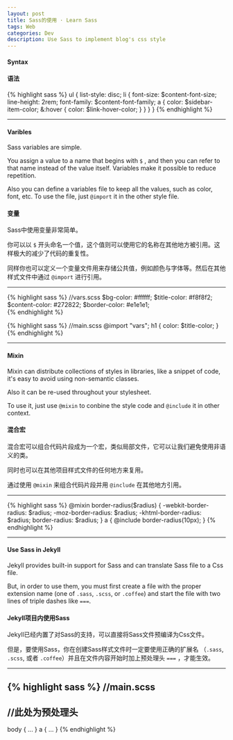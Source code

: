 ```yaml
---
layout: post
title: Sass的使用 · Learn Sass
tags: Web
categories: Dev
description: Use Sass to implement blog's css style
---
```


#### Syntax ####
#### 语法 ####

{% highlight sass %}
ul {
    list-style: disc;
    li {
        font-size: $content-font-size;
        line-height: 2rem;
        font-family: $content-font-family;
        a {
            color: $sidebar-item-color;
            &:hover {
                color: $link-hover-color;
            }
        }
    }
}
{% endhighlight %}

---

#### Varibles ####

Sass variables are simple. 

You assign a value to a name that begins with `$` , and then you can refer to that name instead of the value itself. Variables make it possible to reduce repetition. 

Also you can define a variables file to keep all the values, such as color, font, etc. To use the file, just `@import` it in the other style file.

####  变量 ####

Sass中使用变量非常简单。

你可以以 `$` 开头命名一个值，这个值则可以使用它的名称在其他地方被引用。这样极大的减少了代码的重复性。

同样你也可以定义一个变量文件用来存储公共值，例如颜色与字体等。然后在其他样式文件中通过 `@import` 进行引用。

---

{% highlight sass %}
//vars.scss
$bg-color:      #ffffff;
$title-color:   #f8f8f2;
$content-color:	#272822;
$border-color:	#e1e1e1;  
{% endhighlight %}

{% highlight sass %}
//main.scss
@import "vars";
h1 {
    color: $title-color;
}
{% endhighlight %}

---

#### Mixin ####

Mixin can distribute collections of styles in libraries, like a snippet of code, it's easy to avoid using non-semantic classes. 

Also it can be re-used throughout your stylesheet. 

To use it, just use `@mixin` to conbine the style code and `@include` it in other context.

#### 混合宏 ####

混合宏可以组合代码片段成为一个宏，类似局部文件，它可以让我们避免使用非语义的类。

同时也可以在其他项目样式文件的任何地方来复用。

通过使用 `@mixin` 来组合代码片段并用 `@include` 在其他地方引用。

---

{% highlight sass %}
@mixin border-radius($radius) {
    -webkit-border-radius: $radius;
    -moz-border-radius: $radius;
    -khtml-border-radius: $radius;
    border-radius: $radius; 
}
a {
    @include border-radius(10px);
}
{% endhighlight %}

---

#### Use Sass in Jekyll ####

Jekyll provides built-in support for Sass and can translate Sass file to a Css file. 

But, in order to use them, you must first create a file with the proper extension name (one of `.sass`, `.scss`, or `.coffee`) and start the file with two lines of triple dashes like `===`.

#### Jekyll项目内使用Sass ####

Jekyll已经内置了对Sass的支持，可以直接将Sass文件预编译为Css文件。

但是，要使用Sass，你在创建Sass样式文件时一定要使用正确的扩展名 （`.sass`, `.scss`, 或者 `.coffee`）并且在文件内容开始时加上预处理头 `===` ，才能生效。

---

{% highlight sass %}
//main.scss
---
//此处为预处理头
---

body {
    ...
}
a {
    ...
}
{% endhighlight %}










